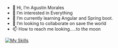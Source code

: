 - 👋 Hi, I’m Agustin Morales 
- 👀 I’m interested in Everything
- 🌱 I’m currently learning Angular and Spring boot.
- 💞️ I’m looking to collaborate on save the world 
- 📫 How to reach me looking.....to the moon

<!---
l3on3l4/l3on3l4 is a ✨ special ✨ repository because its `README.md` (this file) appears on your GitHub profile.
You can click the Preview link to take a look at your changes.
--->

[![My Skills](https://skillicons.dev/icons?i=js,html,css,wasm)](https://skillicons.dev)
